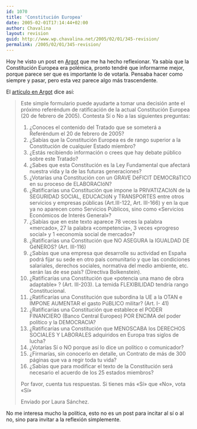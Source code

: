```yaml
---
id: 1070
title: 'Constitución Europea'
date: 2005-02-01T17:14:44+02:00
author: Chavalina
layout: revision
guid: http://www.wp.chavalina.net/2005/02/01/345-revision/
permalink: /2005/02/01/345-revision/
---
```

Hoy he visto un post en <a href="http://argot.mibitacora.com" target="_blank">Argot</a> que me ha hecho reflexionar. Ya sabía que la Constitución Europea era polémica, pronto tendré que informarme mejor, porque parece ser que es importante lo de votarla. Pensaba hacer como siempre y pasar, pero esta vez parece algo más trascendente.

El <a href="http://argot.mibitacora.com/archives/categories/politica_y_sociedad/informate_antes_de_votar.php" target="_blank">artículo en Argot</a> dice así:

> Este simple formulario puede ayudarte a tomar una decisión ante el próximo referéndum de ratificación de la actual Constitución Europea (20 de febrero de 2005). Contesta Sí o No a las siguientes preguntas:
> 
> 1. ¿Conoces el contenido del Tratado que se someterá a Referéndum el 20 de febrero de 2005?  
> 2. ¿Sabías que la Constitución Europea es de rango superior a la Constitución de cualquier Estado miembro?  
> 3. ¿Estás recibiendo información o crees que hay debate público sobre este Tratado?  
> 4. ¿Sabes que esta Constitución es la Ley Fundamental que afectará nuestra vida y la de las futuras generaciones?  
> 5. ¿Votarías una Constitución con un GRAVE DéFICIT DEMOCRáTICO en su proceso de ELABORACIóN?  
> 6. ¿Ratificarías una Constitución que impone la PRIVATIZACIóN de la SEGURIDAD SOCIAL, EDUCACIóN y TRANSPORTES entre otros servicios y empresas públicas (Art.III-122, Art. III-166) y en la que ya no aparecen como Servicios Públicos, sino como «Servicios Económicos de Interés General»?  
> 7. ¿Sabías que en este texto aparece 78 veces la palabra «mercado», 27 la palabra «competencia», 3 veces «progreso social» y 1 «economía social de mercado»?  
> 8. ¿Ratificarías una Constitución que NO ASEGURA la IGUALDAD DE GéNEROS? (Art. III-116)  
> 9. ¿Sabías que una empresa que desarrolle su actividad en Espa&ntilde;a podrá fijar su sede en otro país comunitario y que las condiciones salariales, derechos sociales, normativa del medio ambiente, etc. serán las de ese país? (Directiva Bolkenstein).  
> 10. ¿Ratificarías una Constitución que «potencia una mano de obra adaptable» ? (Art. III-203). La temida FLEXIBILIDAD tendría rango Constitucional.  
> 11. ¿Ratificarías una Constitución que subordina la UE a la OTAN e IMPONE AUMENTAR el gasto PúBLICO militar? (Art. I- 41)  
> 12. ¿Ratificarías una Constitución que establece el PODER FINANCIERO (Banco Central Europeo) POR ENCIMA del poder político y la DEMOCRACIA?  
> 13. ¿Ratificarías una Constitución que MENOSCABA los DERECHOS SOCIALES Y LABORALES adquiridos en Europa tras siglos de lucha?  
> 14. ¿Votarías Sí o NO porque así lo dice un político o comunicador?  
> 15. ¿Firmarías, sin conocerlo en detalle, un Contrato de más de 300 páginas que va a regir toda tu vida?  
> 16. ¿Sabías que para modificar el texto de la Constitución será necesario el acuerdo de los 25 estados miembros?
> 
> Por favor, cuenta tus respuestas. Si tienes más «Sí» que «No», vota «Sí»
> 
> Enviado por Laura Sánchez.

No me interesa mucho la política, esto no es un post para incitar al sí o al no, sino para invitar a la reflexión simplemente.